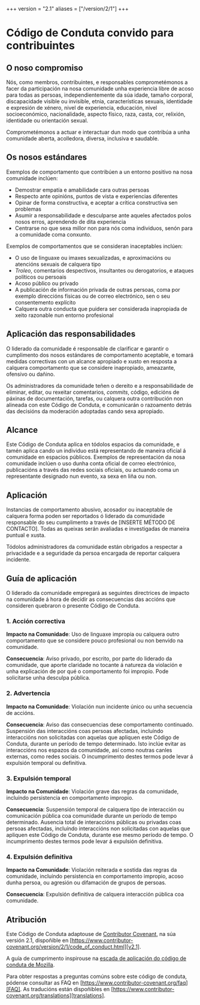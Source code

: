 +++
version = "2.1"
aliases = ["/version/2/1"]
+++

# Código de Conduta convido para contribuintes

## O noso compromiso

Nós, como membros, contribuintes, e responsables comprometémonos a facer da
participación na nosa comunidade unha experiencia libre de acoso para todas as persoas, 
independientemente da súa idade, tamaño corporal, discapacidade visible ou invisible,
etnia, características sexuais, identidade e expresión de xénero, nivel de experiencia,
educación, nivel socioeconómico, nacionalidade, aspecto físico, raza, casta, cor, relixión,
identidade ou orientación sexual.

Comprometémonos a actuar e interactuar dun modo que contribúa a unha comunidade aberta,
acolledora, diversa, inclusiva e saudable.

## Os nosos estándares

Exemplos de comportamento que contribúen a un entorno positivo na nosa comunidade
inclúen:

* Demostrar empatía e amabilidade cara outras persoas
* Respecto ante opinións, puntos de vista e experiencias diferentes 
* Opinar de forma constructiva, e aceptar a crítica constructiva sen problemas
* Asumir a responsabilidade e desculparse ante aqueles afectados polos nosos erros,
  aprendendo de dita experiencia
* Centrarse no que sexa millor non para nós coma individuos, senón para a comunidade coma conxunto.

Exemplos de comportamentos que se consideran inaceptables inclúen: 

* O uso de linguaxe ou imaxes sexualizadas, e aproximacións ou atencións sexuais de calquera tipo
* _Troleo_, comentarios despectivos, insultantes ou derogatorios, e ataques políticos ou persoais
* Acoso público ou privado
* A publicación de información privada de outras persoas, coma por exemplo direccións físicas ou de correo electrónico,
  sen o seu consentemento explícito 
* Calquera outra conducta que puidera ser considerada inapropiada de xeito razonable nun entorno profesional

## Aplicación das responsabilidades

O liderado da comunidade é responsable de clarificar e garantir o cumplimento dos nosos estándares
de comportamento aceptable, e tomará medidas correctivas con un alcance apropiado e xusto en resposta
a calquera comportamento que se considere inapropiado, ameazante, ofensivo ou dañino.

Os administradores da comunidade teñen o dereito e a responsabilidade de eliminar, editar, ou rexeitar 
comentarios, _commits_, código, edicións de páxinas de documentación, tarefas, ou calquera outra contribución
non alineada con este Código de Conduta, e comunicarán o razoamento detrás das decisións da moderación adoptadas
cando sexa apropiado.

## Alcance

Este Código de Conduta aplica en tódolos espacios da comunidade, e tamén aplica
cando un individuo está representando de maneira oficial á comunidade en espacios públicos.
Exemplos de representación da nosa comunidade inclúen o uso dunha conta oficial de 
correo electrónico, publicacións a través das redes sociais oficiais, ou actuando coma 
un representante designado nun evento, xa sexa en liña ou non.

## Aplicación

Instancias de comportamento abusivo, acosador ou inaceptable de calquera forma
poden ser reportados ó liderado da comunidade responsable do seu cumplimento a través
de [INSERTE MÉTODO DE CONTACTO]. Todas as queixas serán avaliadas e investigadas de maneira
puntual e xusta.

Tódolos administradores da comunidade están obrigados a respectar a privacidade e a seguridade
da persoa encargada de reportar calquera incidente.

## Guía de aplicación

O liderado da comunidade empregará as seguintes directrices de impacto na comunidade
á hora de decidir as consecuencias das accións que consideren quebraron o presente Código de Conduta.

### 1. Acción correctiva

**Impacto na Comunidade**: Uso de linguaxe impropia ou calquera outro comportamento que
se considere pouco profesional ou non benvido na comunidade.

**Consecuencia**: Aviso privado, por escrito, por parte do liderado da comunidade, que
aporte claridade no tocante á natureza da violación e unha explicación de por qué o comportamento
foi impropio. Pode solicitarse unha desculpa pública.

### 2. Advertencia

**Impacto na Comunidade**: Violación nun incidente único ou unha secuencia de accións.

**Consecuencia**: Aviso das consecuencias dese comportamento continuado. Suspensión das interaccións
coas persoas afectadas, incluíndo interaccións non solicitadas con aquelas que apliquen este Código
de Conduta, durante un período de tempo determinado. Isto inclúe evitar as interaccións nos
espazos da comunidade, así como noutras canles externas, como redes sociais. O incumprimento destes
termos pode levar á expulsión temporal ou definitiva.

### 3. Expulsión temporal

**Impacto na Comunidade**: Violación grave das regras da comunidade, incluíndo persistencia en comportamento impropio.

**Consecuencia**: Suspensión temporal de calquera tipo de interacción ou comunicación pública coa
comunidade durante un período de tempo determinado. Ausencia total de interaccións públicas ou privadas
coas persoas afectadas, incluíndo interaccións non solicitadas con aquelas que apliquen este Código
de Conduta, durante ese mesmo período de tempo. O incumprimento destes termos pode levar á expulsión
definitiva.

### 4. Expulsión definitiva

**Impacto na Comunidade**: Violación reiterada e sostida das regras da comunidade,
incluíndo persistencia en comportamento impropio, acoso dunha persoa, ou agresión ou difamación de grupos de persoas.

**Consecuencia**: Expulsión definitiva de calquera interacción pública coa comunidade.

## Atribución

Este Código de Conduta adaptouse de [Contributor Covenant][homepage],
na súa versión 2.1, dispoñible en
[https://www.contributor-covenant.org/version/2/1/code_of_conduct.html][v2.1].

A guía de cumprimento inspirouse na
[escada de aplicación do código de conduta de Mozilla][Mozilla CoC].

Para obter respostas a preguntas comúns sobre este código de conduta, pódense consultar as FAQ en
[https://www.contributor-covenant.org/faq][FAQ].
As traducións están dispoñibles en
[https://www.contributor-covenant.org/translations][translations].

[homepage]: https://www.contributor-covenant.org
[v2.1]: https://www.contributor-covenant.org/version/2/1/code_of_conduct.html
[Mozilla CoC]: https://github.com/mozilla/diversity
[FAQ]: https://www.contributor-covenant.org/faq
[translations]: https://www.contributor-covenant.org/translations
